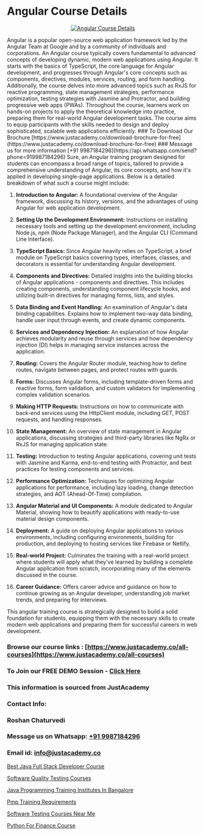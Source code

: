 # Angular Course Details

<p align="center">
  <a href="https://justacademy.co/course-detail/angular-training">
    <img src="https://justacademy.co/storage2/course_image/1676637041_course_image.webp" alt="Angular Course Details">
  </a>
</p>
Angular is a popular open-source web application framework led by the Angular Team at Google and by a community of individuals and corporations. An Angular course typically covers fundamental to advanced concepts of developing dynamic, modern web applications using Angular. It starts with the basics of TypeScript, the core language for Angular development, and progresses through Angular's core concepts such as components, directives, modules, services, routing, and form handling. Additionally, the course delves into more advanced topics such as RxJS for reactive programming, state management strategies, performance optimization, testing strategies with Jasmine and Protractor, and building progressive web apps (PWAs). Throughout the course, learners work on hands-on projects to apply the theoretical knowledge into practice, preparing them for real-world Angular development tasks. The course aims to equip participants with the skills needed to design and deploy sophisticated, scalable web applications efficiently.
### To Download Our Brochure [https://www.justacademy.co/download-brochure-for-free](https://www.justacademy.co/download-brochure-for-free)
### Message us for more information [+91 9987184296](https://api.whatsapp.com/send?phone=919987184296)
Sure, an Angular training program designed for students can encompass a broad range of topics, tailored to provide a comprehensive understanding of Angular, its core concepts, and how it's applied in developing single-page applications. Below is a detailed breakdown of what such a course might include:

1) **Introduction to Angular:** A foundational overview of the Angular framework, discussing its history, versions, and the advantages of using Angular for web application development.

2) **Setting Up the Development Environment:** Instructions on installing necessary tools and setting up the development environment, including Node.js, npm (Node Package Manager), and the Angular CLI (Command Line Interface).

3) **TypeScript Basics:** Since Angular heavily relies on TypeScript, a brief module on TypeScript basics covering types, interfaces, classes, and decorators is essential for understanding Angular development.

4) **Components and Directives:** Detailed insights into the building blocks of Angular applications - components and directives. This includes creating components, understanding component lifecycle hooks, and utilizing built-in directives for managing forms, lists, and styles.

5) **Data Binding and Event Handling:** An examination of Angular's data binding capabilities. Explains how to implement two-way data binding, handle user input through events, and create dynamic components.

6) **Services and Dependency Injection:** An explanation of how Angular achieves modularity and reuse through services and how dependency injection (DI) helps in managing service instances across the application.

7) **Routing:** Covers the Angular Router module, teaching how to define routes, navigate between pages, and protect routes with guards.

8) **Forms:** Discusses Angular forms, including template-driven forms and reactive forms, form validation, and custom validators for implementing complex validation scenarios.

9) **Making HTTP Requests:** Instructions on how to communicate with back-end services using the HttpClient module, including GET, POST requests, and handling responses.

10) **State Management:** An overview of state management in Angular applications, discussing strategies and third-party libraries like NgRx or RxJS for managing application state.

11) **Testing:** Introduction to testing Angular applications, covering unit tests with Jasmine and Karma, end-to-end testing with Protractor, and best practices for testing components and services.

12) **Performance Optimization:** Techniques for optimizing Angular applications for performance, including lazy loading, change detection strategies, and AOT (Ahead-Of-Time) compilation.

13) **Angular Material and UI Components:** A module dedicated to Angular Material, showing how to beautify applications with ready-to-use material design components.

14) **Deployment:** A guide on deploying Angular applications to various environments, including configuring environments, building for production, and deploying to hosting services like Firebase or Netlify.

15) **Real-world Project:** Culminates the training with a real-world project where students will apply what they've learned by building a complete Angular application from scratch, incorporating many of the elements discussed in the course.

16) **Career Guidance:** Offers career advice and guidance on how to continue growing as an Angular developer, understanding job market trends, and preparing for interviews.

This angular training course is strategically designed to build a solid foundation for students, equipping them with the necessary skills to create modern web applications and preparing them for successful careers in web development.

### Browse our course links : [https://www.justacademy.co/all-courses](https://www.justacademy.co/all-courses) 
### To Join our FREE DEMO Session - [Click Here](https://www.justacademy.co/register-for-course-demo)


### This information is sourced from JustAcademy
### Contact Info:
### Roshan Chaturvedi
### Message us on Whatsapp: [+91 9987184296](https://api.whatsapp.com/send?phone=919987184296)
### Email id: [info@justacademy.co](mailto:info@justacademy.co)
                
[Best Java Full Stack Developer Course](https://www.linkedin.com/pulse/best-java-full-stack-developer-course-justacademy-lvfgc?trackingId=3JFnV%2BVNcbIX1mjk2aU1cQ%3D%3D&lipi=urn%3Ali%3Apage%3Ad_flagship3_company_admin%3BKTN3ka3yQeC%2FJuvG1YVg3Q%3D%3D)

[Software Quality Testing Courses](https://www.linkedin.com/pulse/software-quality-testing-courses-justacademy-ahmedabad-sfkle?trackingId=yCjLO06YCIhYstmoaQeYdw%3D%3D&lipi=urn%3Ali%3Apage%3Ad_flagship3_company_admin%3BBLvwE5WSQ1yNRcYM20AJ%2Fw%3D%3D)

[Java Programming Training Institutes In Bangalore](https://medium.com/@mistersumit961/java-programming-training-institutes-in-bangalore-1483fc6777df)

[Pmp Training Requirements](https://medium.com/@mahi3106/pmp-training-requirements-3d43175e52e0)

[Software Testing Courses Near Me](https://justacademyin.github.io/justacademy/software-testing-courses-near-me)

[Python For Finance Course](https://justacademyin.github.io/justacademy/python-for-finance-course)

